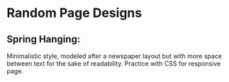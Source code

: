 # Random Page Designs

## Spring Hanging:

Minimalistic style, modeled after a newspaper layout but with more space between text for the sake of readability. Practice with CSS for responsive page.
